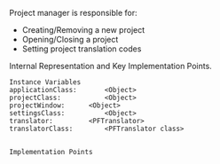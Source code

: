 Project manager is responsible for:

- Creating/Removing a new project 
- Opening/Closing a project
- Setting project translation codes

Internal Representation and Key Implementation Points.

    Instance Variables
	applicationClass:		<Object>
	projectClass:			<Object>
	projectWindow:		<Object>
	settingsClass:			<Object>
	translator:			<PFTranslator>
	translatorClass:		<PFTranslator class>


    Implementation Points